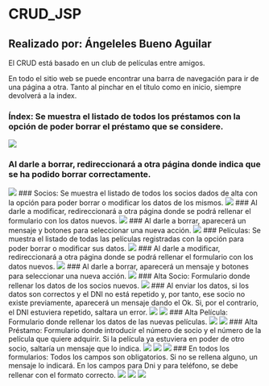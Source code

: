 # CRUD_JSP 
## Realizado por: Ángeleles Bueno Aguilar

El CRUD está basado en un club de películas entre amigos.

En todo el sitio web se puede encontrar una barra de navegación para ir de una página a otra. Tanto al pinchar en el título como en inicio, siempre devolverá a la index.

### Índex: Se muestra el listado de todos los préstamos con la opción de poder borrar el préstamo que se considere.
<img src="capturas/index.jpeg"/>

### Al darle a borrar, redireccionará a otra página donde indica que se ha podido borrar correctamente.
<img src="capturas/prestamo_borrado.jpeg"/>
### Socios: Se muestra el listado de todos los socios dados de alta con la opción para poder borrar o modificar los datos de los mismos.
<img src="capturas/lista_socios.jpeg"/>
### Al darle a modificar, redireccionará a otra página donde se podrá rellenar el formulario con los datos nuevos.
<img src="capturas/mod_socio.jpeg"/>
### Al darle a borrar, aparecerá un mensaje y botones para seleccionar una nueva acción.
<img src="capturas/borraSocio.jpeg"/>
### Películas: Se muestra el listado de todas las películas registradas con la opción para poder borrar o modificar sus datos.
<img src="capturas/lista_Pelis.jpeg"/>
### Al darle a modificar, redireccionará a otra página donde se podrá rellenar el formulario con los datos nuevos.
<img src="capturas/mod_peli.jpeg"/>
### Al darle a borrar, aparecerá un mensaje y botones para seleccionar una nueva acción.
<img src="capturas/borraPeli.jpeg"/>
### Alta Socio: Formulario donde rellenar los datos de los socios nuevos.
<img src="capturas/formAltaSocio.jpeg"/>
### Al enviar los datos, si los datos son correctos y el DNI no está repetido y, por tanto, ese socio no existe previamente, aparecerá un mensaje dando el Ok. Si, por el contrario, el DNI estuviera repetido, saltara un error.
<img src="capturas/altaSocio.jpeg"/>
<img src="capturas/noGuardaSocio.jpeg"/>
### Alta Película: Formulario donde rellenar los datos de las nuevas películas.
<img src="capturas/formAltaPeli.jpeg"/>
<img src="capturas/altaPeli.jpeg"/>
### Alta Préstamo: Formulario donde introducir el número de socio y el número de la película que quiere adquirir. Si la película ya estuviera en poder de otro socio, saltaría un mensaje que lo indica.
<img src="capturas/formAltaPrestamo.jpeg"/>
<img src="capturas/altaPrestamo.jpeg"/>
<img src="capturas/noGuardaPrestamo.jpeg"/>
### En todos los formularios: Todos los campos son obligatorios. Si no se rellena alguno, un mensaje lo indicará. En los campos para Dni y para teléfono, se debe rellenar con el formato correcto.
<img src="capturas/campoOblig.jpeg"/>
<img src="capturas/dniMal.jpeg"/>
<img src="capturas/tlfMal.jpeg"/>










